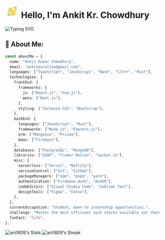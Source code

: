# <img src="assets/wave.gif" alt="Hi" height="45" width="45"/> Hello, I'm Ankit Kr. Chowdhury

![Typing SVG](https://readme-typing-svg.herokuapp.com?font=Fira+Code&pause=1000&random=false&width=435&lines=Software+Developer;Open-Source+Contributor;B.Tech+Computer+Science+Student;3%2B+Years+of+Coding+Experience)

## 💫 About Me:

```typescript
const aboutMe = {
  name: "Ankit Kumar Chowdhury",
  email: "ankitparallax@gmail.com",
  languages: ["TypeScript", "JavaScript", "Bash", "C/C++", "Rust"],
  technologies: {
    frontEnd: {
      frameworks: {
        js: ["React.js", "Vue.js"],
        meta: ["Next.js"],
      },
      styling: ["Tailwind CSS", "Bootstrap"],
    },
    backEnd: {
      languages: ["JavaScript", "Rust"],
      frameworks: ["Node.js", "Express.js"],
      orm: ["Mongoose", "Prisma"],
      baas: ["Firebase"],
    },
    databases: ["PostgreSQL", "MongoDB"],
    libraries: ["GSAP", "Framer Motion", "Socket.io"],
    misc: {
      serverless: ["Vercel", "Netlify"],
      versionControl: ["Git", "GitHub"],
      packageManagers: ["npm", "pnpm", "yarn"],
      authentication: ["Firebase Auth", "Auth0"],
      codeEditors: ["Visual Studio Code", "Sublime Text"],
      designTools: ["Figma", "Canva"],
    },
  },
  currentOccupation: "Student, open to internship opportunities.",
  challenge: "Master the most efficient tech stacks available out there.",
  funFact: "life",
};
```

![ani1609's Stats](https://github-readme-stats.vercel.app/api?username=ani1609&theme=algolia&show_icons=true&hide_border=true&count_private=true) ![ani1609's Streak](https://github-readme-streak-stats.herokuapp.com/?user=ani1609&theme=algolia&hide_border=true)
